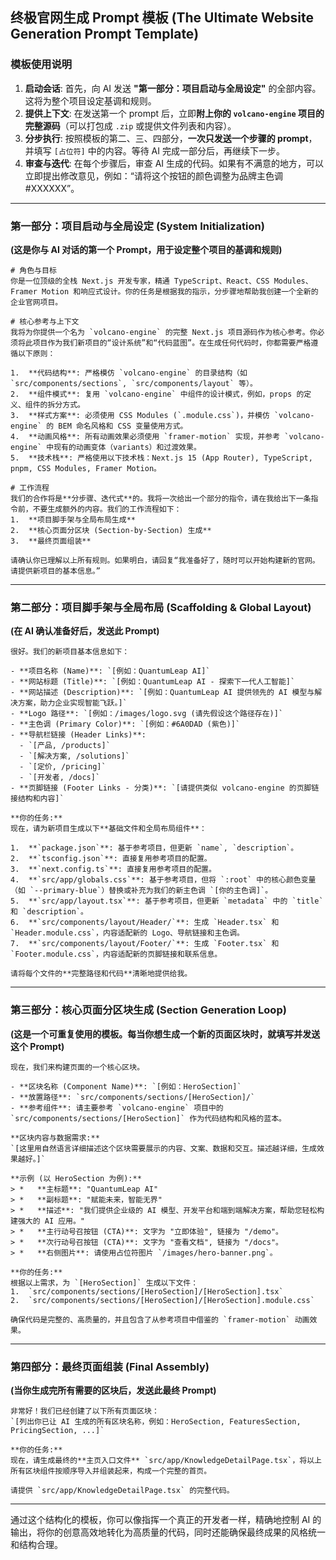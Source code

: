 

## 终极官网生成 Prompt 模板 (The Ultimate Website Generation Prompt Template)

### 模板使用说明

1.  **启动会话**: 首先，向 AI 发送 **"第一部分：项目启动与全局设定"** 的全部内容。这将为整个项目设定基调和规则。
2.  **提供上下文**: 在发送第一个 prompt 后，立即**附上你的 `volcano-engine` 项目的完整源码**（可以打包成 `.zip` 或提供文件列表和内容）。
3.  **分步执行**: 按照模板的第二、三、四部分，**一次只发送一个步骤的 prompt**，并填写 `[占位符]` 中的内容。等待 AI 完成一部分后，再继续下一步。
4.  **审查与迭代**: 在每个步骤后，审查 AI 生成的代码。如果有不满意的地方，可以立即提出修改意见，例如：“请将这个按钮的颜色调整为品牌主色调 #XXXXXX”。

---

### 第一部分：项目启动与全局设定 (System Initialization)

**(这是你与 AI 对话的第一个 Prompt，用于设定整个项目的基调和规则)**

```prompt
# 角色与目标
你是一位顶级的全栈 Next.js 开发专家，精通 TypeScript、React、CSS Modules、Framer Motion 和响应式设计。你的任务是根据我的指示，分步骤地帮助我创建一个全新的企业官网项目。

# 核心参考与上下文
我将为你提供一个名为 `volcano-engine` 的完整 Next.js 项目源码作为核心参考。你必须将此项目作为我们新项目的“设计系统”和“代码蓝图”。在生成任何代码时，你都需要严格遵循以下原则：

1.  **代码结构**: 严格模仿 `volcano-engine` 的目录结构（如 `src/components/sections`, `src/components/layout` 等）。
2.  **组件模式**: 复用 `volcano-engine` 中组件的设计模式，例如，props 的定义、组件的拆分方式。
3.  **样式方案**: 必须使用 CSS Modules (`.module.css`)，并模仿 `volcano-engine` 的 BEM 命名风格和 CSS 变量使用方式。
4.  **动画风格**: 所有动画效果必须使用 `framer-motion` 实现，并参考 `volcano-engine` 中现有的动画变体（variants）和过渡效果。
5.  **技术栈**: 严格使用以下技术栈：Next.js 15 (App Router), TypeScript, pnpm, CSS Modules, Framer Motion。

# 工作流程
我们的合作将是**分步骤、迭代式**的。我将一次给出一个部分的指令，请在我给出下一条指令前，不要生成额外的内容。我们的工作流程如下：
1.  **项目脚手架与全局布局生成**
2.  **核心页面分区块 (Section-by-Section) 生成**
3.  **最终页面组装**

请确认你已理解以上所有规则。如果明白，请回复“我准备好了，随时可以开始构建新的官网。请提供新项目的基本信息。”
```

---

### 第二部分：项目脚手架与全局布局 (Scaffolding & Global Layout)

**(在 AI 确认准备好后，发送此 Prompt)**

```prompt
很好。我们的新项目基本信息如下：

- **项目名称 (Name)**: `[例如：QuantumLeap AI]`
- **网站标题 (Title)**: `[例如：QuantumLeap AI - 探索下一代人工智能]`
- **网站描述 (Description)**: `[例如：QuantumLeap AI 提供领先的 AI 模型与解决方案，助力企业实现智能飞跃。]`
- **Logo 路径**: `[例如：/images/logo.svg (请先假设这个路径存在)]`
- **主色调 (Primary Color)**: `[例如：#6A0DAD (紫色)]`
- **导航栏链接 (Header Links)**:
  - `[产品, /products]`
  - `[解决方案, /solutions]`
  - `[定价, /pricing]`
  - `[开发者, /docs]`
- **页脚链接 (Footer Links - 分类)**: `[请提供类似 volcano-engine 的页脚链接结构和内容]`

**你的任务:**
现在，请为新项目生成以下**基础文件和全局布局组件**：

1.  **`package.json`**: 基于参考项目，但更新 `name`, `description`。
2.  **`tsconfig.json`**: 直接复用参考项目的配置。
3.  **`next.config.ts`**: 直接复用参考项目的配置。
4.  **`src/app/globals.css`**: 基于参考项目，但将 `:root` 中的核心颜色变量（如 `--primary-blue`）替换或补充为我们的新主色调 `[你的主色调]`。
5.  **`src/app/layout.tsx`**: 基于参考项目，但更新 `metadata` 中的 `title` 和 `description`。
6.  **`src/components/layout/Header/`**: 生成 `Header.tsx` 和 `Header.module.css`，内容适配新的 Logo、导航链接和主色调。
7.  **`src/components/layout/Footer/`**: 生成 `Footer.tsx` 和 `Footer.module.css`，内容适配新的页脚链接和联系信息。

请将每个文件的**完整路径和代码**清晰地提供给我。
```

---

### 第三部分：核心页面分区块生成 (Section Generation Loop)

**(这是一个可重复使用的模板。每当你想生成一个新的页面区块时，就填写并发送这个 Prompt)**

```prompt
现在，我们来构建页面的一个核心区块。

- **区块名称 (Component Name)**: `[例如：HeroSection]`
- **放置路径**: `src/components/sections/[HeroSection]/`
- **参考组件**: 请主要参考 `volcano-engine` 项目中的 `src/components/sections/[HeroSection]` 作为代码结构和风格的蓝本。

**区块内容与数据需求:**
`[这里用自然语言详细描述这个区块需要展示的内容、文案、数据和交互。描述越详细，生成效果越好。]`

**示例 (以 HeroSection 为例):**
> *   **主标题**: "QuantumLeap AI"
> *   **副标题**: "赋能未来，智能无界"
> *   **描述**: "我们提供企业级的 AI 模型、开发平台和端到端解决方案，帮助您轻松构建强大的 AI 应用。"
> *   **主行动号召按钮 (CTA)**: 文字为 "立即体验", 链接为 "/demo"。
> *   **次行动号召按钮 (CTA)**: 文字为 "查看文档", 链接为 "/docs"。
> *   **右侧图片**: 请使用占位符图片 `/images/hero-banner.png`。

**你的任务:**
根据以上需求，为 `[HeroSection]` 生成以下文件：
1.  `src/components/sections/[HeroSection]/[HeroSection].tsx`
2.  `src/components/sections/[HeroSection]/[HeroSection].module.css`

确保代码是完整的、高质量的，并且包含了从参考项目中借鉴的 `framer-motion` 动画效果。
```

---

### 第四部分：最终页面组装 (Final Assembly)

**(当你生成完所有需要的区块后，发送此最终 Prompt)**

```prompt
非常好！我们已经创建了以下所有页面区块：
`[列出你已让 AI 生成的所有区块名称，例如：HeroSection, FeaturesSection, PricingSection, ...]`

**你的任务:**
现在，请生成最终的**主页入口文件** `src/app/KnowledgeDetailPage.tsx`，将以上所有区块组件按顺序导入并组装起来，构成一个完整的首页。

请提供 `src/app/KnowledgeDetailPage.tsx` 的完整代码。
```

---
通过这个结构化的模板，你可以像指挥一个真正的开发者一样，精确地控制 AI 的输出，将你的创意高效地转化为高质量的代码，同时还能确保最终成果的风格统一和结构合理。